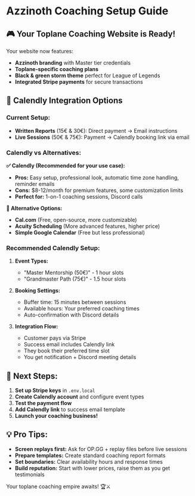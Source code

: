 # Azzinoth Coaching Setup Guide

## 🎮 Your Toplane Coaching Website is Ready!

Your website now features:
- **Azzinoth branding** with Master tier credentials
- **Toplane-specific coaching plans** 
- **Black & green storm theme** perfect for League of Legends
- **Integrated Stripe payments** for secure transactions

## 📅 Calendly Integration Options

### Current Setup:
- **Written Reports** (15€ & 30€): Direct payment → Email instructions
- **Live Sessions** (50€ & 75€): Payment → Calendly booking link via email

### Calendly vs Alternatives:

**✅ Calendly (Recommended for your use case):**
- **Pros:** Easy setup, professional look, automatic time zone handling, reminder emails
- **Cons:** $8-12/month for premium features, some customization limits
- **Perfect for:** 1-on-1 coaching sessions, Discord calls

**🔄 Alternative Options:**
- **Cal.com** (Free, open-source, more customizable)
- **Acuity Scheduling** (More advanced features, higher price)
- **Simple Google Calendar** (Free but less professional)

### Recommended Calendly Setup:
1. **Event Types:**
   - "Master Mentorship (50€)" - 1 hour slots
   - "Grandmaster Path (75€)" - 1.5 hour slots

2. **Booking Settings:**
   - Buffer time: 15 minutes between sessions
   - Available hours: Your preferred coaching times
   - Auto-confirmation with Discord details

3. **Integration Flow:**
   - Customer pays via Stripe
   - Success email includes Calendly link
   - They book their preferred time slot
   - You get notification + Discord meeting details

## 🎯 Next Steps:

1. **Set up Stripe keys** in `.env.local`
2. **Create Calendly account** and configure event types  
3. **Test the payment flow** 
4. **Add Calendly link** to success email template
5. **Launch your coaching business!** 

## 💡 Pro Tips:

- **Screen replays first:** Ask for OP.GG + replay files before live sessions
- **Prepare templates:** Create standard coaching report formats
- **Set boundaries:** Clear availability hours and response times
- **Build reputation:** Start with lower prices, raise them as you get testimonials

Your toplane coaching empire awaits! 🏆⚔️
